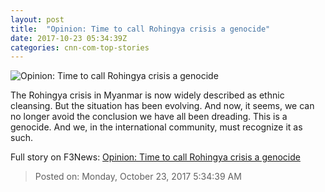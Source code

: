 ```yaml
---
layout: post
title:  "Opinion: Time to call Rohingya crisis a genocide"
date: 2017-10-23 05:34:39Z
categories: cnn-com-top-stories
---
```


![Opinion: Time to call Rohingya crisis a genocide](http://cdn.cnn.com/cnnnext/dam/assets/171009134115-01-rohingya-refugees-1007-super-tease.jpg)

The Rohingya crisis in Myanmar is now widely described as ethnic cleansing. But the situation has been evolving. And now, it seems, we can no longer avoid the conclusion we have all been dreading. This is a genocide. And we, in the international community, must recognize it as such.


Full story on F3News: [Opinion: Time to call Rohingya crisis a genocide](http://www.f3nws.com/n/cnrZYD)

> Posted on: Monday, October 23, 2017 5:34:39 AM

